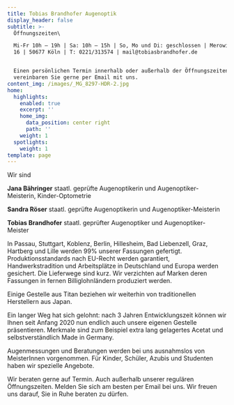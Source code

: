 ```yaml
---
title: Tobias Brandhofer Augenoptik
display_header: false
subtitle: >-
  Öffnungszeiten\

  Mi-Fr 10h – 19h | Sa: 10h – 15h | So, Mo und Di: geschlossen | Merowingerstr.
  16 | 50677 Köln | T: 0221/313574 | mail@tobiasbrandhofer.de


  Einen persönlichen Termin innerhalb oder außerhalb der Öffnungszeiten
  vereinbaren Sie gerne per Email mit uns.
content_img: /images/_MG_8297-HDR-2.jpg
home:
  highlights:
    enabled: true
    excerpt: ''
    home_img:
      data_position: center right
      path: ''
    weight: 1
  spotlights:
    weight: 1
template: page
---
```

Wir sind

**Jana Bähringer** staatl. geprüfte Augenoptikerin und Augenoptiker-Meisterin, Kinder-Optometrie

**Sandra Röser** staatl. geprüfte Augenoptikerin und Augenoptiker-Meisterin

**Tobias Brandhofer** staatl. geprüfter Augenoptiker und Augenoptiker-Meister

In Passau, Stuttgart, Koblenz, Berlin, Hillesheim, Bad Liebenzell, Graz, Hartberg und Lille werden 99% unserer Fassungen gefertigt. Produktionsstandards nach EU-Recht werden garantiert, Handwerkstradition und Arbeitsplätze in Deutschland und Europa werden gesichert. Die Lieferwege sind kurz. Wir verzichten auf Marken deren Fassungen in fernen Billiglohnländern produziert werden.

Einige Gestelle aus Titan beziehen wir weiterhin von traditionellen Herstellern aus Japan.

Ein langer Weg hat sich gelohnt: nach 3 Jahren Entwicklungszeit können wir Ihnen seit Anfang 2020 nun endlich auch unsere eigenen Gestelle präsentieren. Merkmale sind zum Beispiel extra lang gelagertes Acetat und selbstverständlich Made in Germany.

Augenmessungen und Beratungen werden bei uns ausnahmslos von MeisterInnen vorgenommen. Für Kinder, Schüler, Azubis und Studenten haben wir spezielle Angebote.

Wir beraten gerne auf Termin. Auch außerhalb unserer regulären Öffnungszeiten. Melden Sie sich am besten per Email bei uns. Wir freuen uns darauf, Sie in Ruhe beraten zu dürfen.
